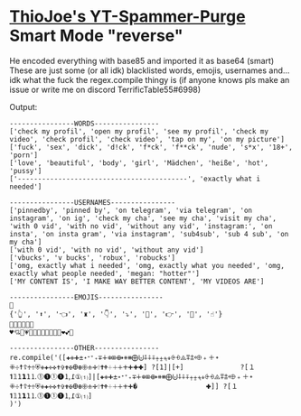 # [ThioJoe's YT-Spammer-Purge](https://github.com/ThioJoe/YT-Spammer-Purge/) Smart Mode "reverse"
He encoded everything with base85 and imported it as base64 (smart)
These are just some (or all idk) blacklisted words, emojis, usernames and... idk what the fuck the regex.compile thingy is (if anyone knows pls make an issue or write me on discord TerrificTable55#6998)

Output:
```
----------------WORDS----------------
['check my profil', 'open my profil', 'see my profil', 'check my video', 'check profil', 'check video', 'tap on my', 'on my picture']
['fuck', 'sex', 'dick', 'd!ck', 'f*ck', 'f**ck', 'nude', 's*x', '18+', 'porn']
['love', 'beautiful', 'body', 'girl', 'Mädchen', 'heiße', 'hot', 'pussy']
['------------------------------------------', 'exactly what i needed']

----------------USERNAMES----------------
['pinnedby', 'pinned by', 'on telegram', 'via telegram', 'on instagram', 'on ig', 'check my cha', 'see my cha', 'visit my cha', 'with 0 vid', 'with no vid', 'without any vid', 'instagram:', 'on insta', 'on insta gram', 'via instagram', 'sub4sub', 'sub 4 sub', 'on my cha']
['with 0 vid', 'with no vid', 'without any vid']
['vbucks', 'v bucks', 'robux', 'robucks']
['omg, exactly what i needed', 'omg, exactly what you needed', 'omg, exactly what people needed', 'megan: "hotter"']
['MY CONTENT IS', 'I MAKE WAY BETTER CONTENT', 'MY VIDEOS ARE']

----------------EMOJIS----------------
🔞
{'👆', '⬆', '👈', '♜', '👇', '⤵', '💬', '👉', '🔼', '☝'}
👅😘😍💋👙🍌
♥💘💖💗💓💙💚💛💜🧡💝🖤❤💕💞

----------------OTHER----------------
re.compile('([✚✙➕±˖ᐩ⁺₊∓∔⊕⊞⟴⧺⧻⨁⨄⨢⨣⨤⨥⨦⨧⨨⨭⨮⨹⩱⩲⬲﹢＋᛭⁜☩☨☦♰♱⛨✙✚✛✜✝✞✟✠Ꚛꚛ🕀🕁🕂🕆🕇🕈🞡🞢🞣🞤🞥🞦🞧] ?[1]|[+]              ?[１𝟏𝟙𝟣𝟭𝟷⒈⓵❶➀➊🄂߁①⑴]|[✚✙➕±˖ᐩ⁺₊∓∔⊕⊞⟴⧺⧻⨁⨄⨢⨣⨤⨥⨦⨧⨨⨭⨮⨹⩱⩲⬲﹢＋᛭⁜☩☨☦♰♱⛨✙✚✛✜✝✞✟✠Ꚛꚛ🕀🕁🕂🕆🕇🕈🞡🞢🞣🞤🞥�                 🞧]] ?[１𝟏𝟙𝟣𝟭𝟷⒈⓵❶➀➊🄂߁①⑴]       
)')
```
